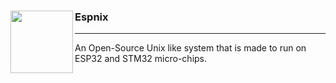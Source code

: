 <div>
  <img align="left" width="100" src="https://github.com/Inplex-sys/espnix/assets/69421356/090b8ea2-e131-4995-b0c7-1aba19afd5dc" />
  <h3 align="left">Espnix</h3>
</div>

<hr/>
An Open-Source Unix like system that is made to run on ESP32 and STM32 micro-chips.
